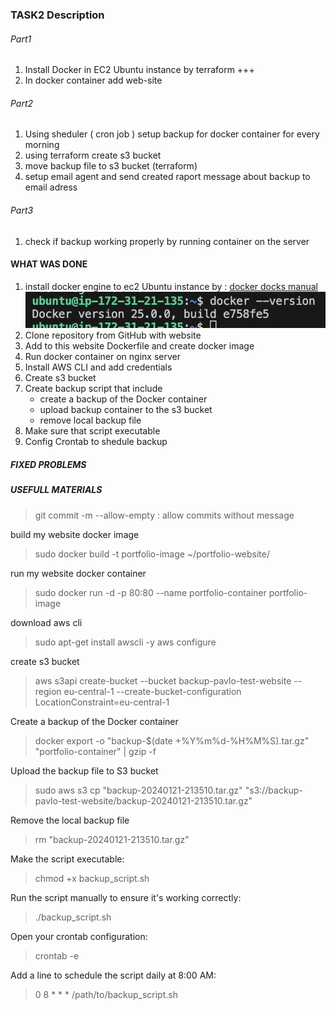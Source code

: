 ### TASK2 Description

###### Part1 
1. Install Docker in EC2 Ubuntu instance by terraform +++
2. In docker container add web-site

###### Part2 
1. Using sheduler ( cron job ) setup backup for docker container for every morning
2. using terraform create s3 bucket 
3. move backup file to s3 bucket (terraform)
4. setup email agent and send created raport message about backup to email adress

###### Part3 
1. check if backup working properly by running container on the server



#### WHAT WAS DONE
1. install docker engine to ec2 Ubuntu instance by : [docker docks manual](https://docs.docker.com/engine/install/ubuntu/#install-using-the-repository)
![Check the Docker Version](images/docker-version.png)
2. Clone repository from GitHub with website
3. Add to this website Dockerfile and create docker image
4. Run docker container on nginx server 
5. Install AWS CLI and add credentials
6. Create s3 bucket
7. Create backup script that include 
    - create a backup of the Docker container
    - upload backup container to the s3 bucket
    - remove local backup file
8. Make sure that script executable
9. Config Crontab to shedule backup


##### FIXED PROBLEMS

##### USEFULL MATERIALS
> git commit -m --allow-empty : allow commits without message

build my website docker image
> sudo docker build -t portfolio-image ~/portfolio-website/

run my website docker container
> sudo docker run -d -p 80:80 --name portfolio-container portfolio-image

download aws cli
> sudo apt-get install awscli -y
> aws configure

create s3 bucket
> aws s3api create-bucket --bucket backup-pavlo-test-website --region eu-central-1 --create-bucket-configuration LocationConstraint=eu-central-1

Create a backup of the Docker container
> docker export -o "backup-$(date +\%Y\%m\%d-\%H\%M\%S).tar.gz" "portfolio-container" | gzip -f

Upload the backup file to S3 bucket
> sudo aws s3 cp "backup-20240121-213510.tar.gz" "s3://backup-pavlo-test-website/backup-20240121-213510.tar.gz"

Remove the local backup file
> rm "backup-20240121-213510.tar.gz"

Make the script executable:
> chmod +x backup_script.sh

Run the script manually to ensure it's working correctly:
> ./backup_script.sh

Open your crontab configuration:
> crontab -e

Add a line to schedule the script daily at 8:00 AM:
> 0 8 * * * /path/to/backup_script.sh


